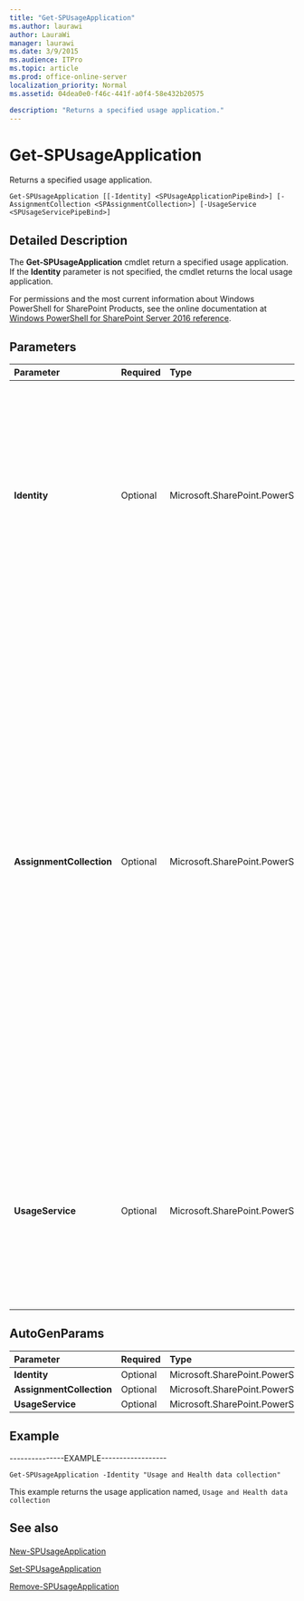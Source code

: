```yaml
---
title: "Get-SPUsageApplication"
ms.author: laurawi
author: LauraWi
manager: laurawi
ms.date: 3/9/2015
ms.audience: ITPro
ms.topic: article
ms.prod: office-online-server
localization_priority: Normal
ms.assetid: 04dea0e0-f46c-441f-a0f4-58e432b20575

description: "Returns a specified usage application."
---
```


# Get-SPUsageApplication

Returns a specified usage application.
  
```
Get-SPUsageApplication [[-Identity] <SPUsageApplicationPipeBind>] [-AssignmentCollection <SPAssignmentCollection>] [-UsageService <SPUsageServicePipeBind>]
```

## Detailed Description

The **Get-SPUsageApplication** cmdlet return a specified usage application. If the **Identity** parameter is not specified, the cmdlet returns the local usage application. 
  
For permissions and the most current information about Windows PowerShell for SharePoint Products, see the online documentation at [Windows PowerShell for SharePoint Server 2016 reference](https://go.microsoft.com/fwlink/p/?LinkId=671715).
  
## Parameters

|**Parameter**|**Required**|**Type**|**Description**|
|:-----|:-----|:-----|:-----|
|**Identity** <br/> |Optional  <br/> |Microsoft.SharePoint.PowerShell.SPUsageApplicationPipeBind  <br/> |Specifies the usage application to get. If the Identity parameter is not specified, the cmdlet returns the local usage application.  <br/> The type must be a valid GUID, in the form 12345678-90ab-cdef-1234-567890bcdefgh; a valid name of a usage application (for example, UsageApplication1); or an instance of a valid **SPUsageApplication** object.  <br/> |
|**AssignmentCollection** <br/> |Optional  <br/> |Microsoft.SharePoint.PowerShell.SPAssignmentCollection  <br/> |Manages objects for the purpose of proper disposal. Use of objects, such as **SPWeb** or **SPSite**, can use large amounts of memory and use of these objects in Windows PowerShell scripts requires proper memory management. Using the **SPAssignment** object, you can assign objects to a variable and dispose of the objects after they are needed to free up memory. When **SPWeb**, **SPSite**, or **SPSiteAdministration** objects are used, the objects are automatically disposed of if an assignment collection or the **Global** parameter is not used.  <br/> > [!NOTE]> When the **Global** parameter is used, all objects are contained in the global store. If objects are not immediately used, or disposed of by using the **Stop-SPAssignment** command, an out-of-memory scenario can occur.           |
|**UsageService** <br/> |Optional  <br/> |Microsoft.SharePoint.PowerShell.SPUsageServicePipeBind  <br/> |Filters to return the usage application with the specified parent **SPUsageService** object.  <br/> The type must be a valid GUID, in the form 12345678-90ab-cdef-1234-567890bcdefgh; a valid name of a usage service (for example, UsageService1); or an instance of a valid **SPUsageService** object.  <br/> |
   
## AutoGenParams

|**Parameter**|**Required**|**Type**|**Description**|
|:-----|:-----|:-----|:-----|
|**Identity** <br/> |Optional  <br/> |Microsoft.SharePoint.PowerShell.SPUsageApplicationPipeBind  <br/> ||
|**AssignmentCollection** <br/> |Optional  <br/> |Microsoft.SharePoint.PowerShell.SPAssignmentCollection  <br/> ||
|**UsageService** <br/> |Optional  <br/> |Microsoft.SharePoint.PowerShell.SPUsageServicePipeBind  <br/> ||
   
## Example

---------------EXAMPLE------------------
  
```
Get-SPUsageApplication -Identity "Usage and Health data collection"
```

This example returns the usage application named,  `Usage and Health data collection`
  
## See also

#### 

[New-SPUsageApplication](new-spusageapplication.md)
  
[Set-SPUsageApplication](set-spusageapplication.md)
  
[Remove-SPUsageApplication](remove-spusageapplication.md)

